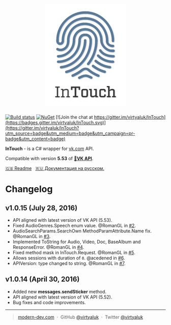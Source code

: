 <h1 align="center"><img width="256" src="media/it-logo.png" alt="InTouch logo" style="clear: right;"><br/></h1>

[![Build status](https://ci.appveyor.com/api/projects/status/m3lbiphdft6bn059?svg=true)](https://ci.appveyor.com/project/virtyaluk/intouch) [![NuGet](https://img.shields.io/nuget/v/ModernDev.InTouch.svg?maxAge=7200)](https://www.nuget.org/packages/ModernDev.InTouch/) [![Join the chat at https://gitter.im/virtyaluk/InTouch](https://badges.gitter.im/virtyaluk/InTouch.svg)](https://gitter.im/virtyaluk/InTouch?utm_source=badge&utm_medium=badge&utm_campaign=pr-badge&utm_content=badge)


**InTouch** - is a C# wrapper for [vk.com](https://vk.com/) API.

Compatible with version **5.53** of **[:link:VK API](https://new.vk.com/dev/versions)**.

[:uk: Readme](README.md) &nbsp; [:ru: Документация на русском.](README.ru.md)

# Changelog

## v1.0.15 (July 28, 2016)
- API aligned with latest version of VK API (5.53).
- Fixed AudioGenres.Speech enum value. @RomanGL in [#2](https://github.com/virtyaluk/InTouch/pull/2).
- AudioSearchParams.SearchOwn MethodParamAttribute.Name fix. @RomanGL in [#3](https://github.com/virtyaluk/InTouch/pull/3).
- Implemented ToString for Audio, Video, Doc, BaseAlbum and ResponseError. @RomanGL in [#4](https://github.com/virtyaluk/InTouch/pull/4).
- Fixed method mask in InTouch.Request<T>. @RomanGL in [#5](https://github.com/virtyaluk/InTouch/pull/5).
- Allows sessions with duration of `0`. @acedened in [#6](https://github.com/virtyaluk/InTouch/pull/6).
- APIVersion: type changed to string. @RomanGL in [#7](https://github.com/virtyaluk/InTouch/pull/7).

## v1.0.14 (April 30, 2016)

- Added new **messages.sendSticker** method.
- API aligned with latest version of VK API (5.52).
- Bug fixes and code improvements.

---

> [modern-dev.com](http://modern-dev.com) &nbsp;&middot;&nbsp;
> GitHub [@virtyaluk](https://github.com/virtyaluk) &nbsp;&middot;&nbsp;
> Twitter [@virtyaluk](https://twitter.com/virtyaluk)
